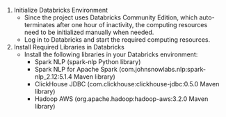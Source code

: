 1. Initialize Databricks Environment
   - Since the project uses Databricks Community Edition, which auto-terminates after one hour of inactivity, the computing resources need to be initialized manually when needed.
   - Log in to Databricks and start the required computing resources.
2. Install Required Libraries in Databricks
   - Install the following libraries in your Databricks environment:
     * Spark NLP (spark-nlp Python library)
     * Spark NLP for Apache Spark (com.johnsnowlabs.nlp:spark-nlp_2.12:5.1.4 Maven library)
     * ClickHouse JDBC (com.clickhouse:clickhouse-jdbc:0.5.0 Maven library)
     * Hadoop AWS (org.apache.hadoop:hadoop-aws:3.2.0 Maven library)